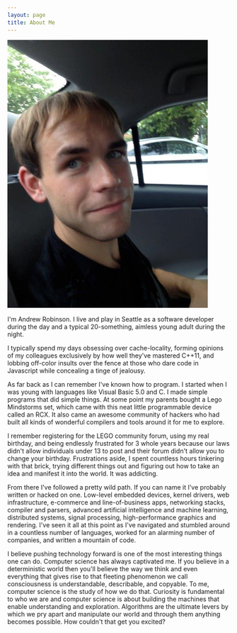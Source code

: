 ```yaml
---
layout: page
title: About Me
---
```


<img class="smallimage" src="/public/images/me.jpg" />

I'm Andrew Robinson. I live and play in Seattle as a software developer during the day
and a typical 20-something, aimless young adult during the night.

I typically spend my
days obsessing over cache-locality, forming opinions of my colleagues exclusively by
how well they've mastered C++11, and lobbing off-color insults over the fence at those who 
dare code in Javascript while concealing a tinge of jealousy.

As far back as I can remember I've known how to program. I started when I was young
with languages like Visual Basic 5.0 and C. I made simple programs that did simple
things. At some point my parents bought a Lego Mindstorms set, which came with this
neat little programmable device called an RCX. It also came an awesome 
community of hackers who had built all kinds of wonderful
compilers and tools around it for me to explore. 

I remember registering for the LEGO community forum, using my real birthday, and being endlessly
frustrated for 3 whole years because our laws didn't allow individuals under 13 to
post and their forum didn't allow you to change your birthday. 
Frustrations aside, I spent countless hours tinkering with that brick, trying different things out and 
figuring out how to take an idea and manifest it into the world. It was addicting.

From there I've followed a pretty wild path. If you can name it I've
probably written or hacked on one. Low-level embedded
devices, kernel drivers, web infrastructure, e-commerce and line-of-business apps,
networking stacks, compiler and parsers, advanced artificial intelligence and 
machine learning, distributed systems, signal processing, high-performance 
graphics and rendering.
I've seen it all at this point as I've navigated and stumbled around in a 
countless number of languages, worked for an alarming number of companies, and
written a mountain of code.

I believe pushing technology forward is one of the most interesting things one
can do. Computer science has always captivated me.
If you believe in a deterministic world then you'll believe the way we think
and even everything that gives rise to that fleeting phenomenon we call
consciousness is understandable, describable, and
copyable. To me, computer science is the study of how we do that. Curiosity
is fundamental to who we are and computer science is about building 
the machines that enable understanding and exploration. Algorithms are the ultimate 
levers by which we pry apart and manipulate our world and through them
anything becomes possible. How couldn't that get you excited?

